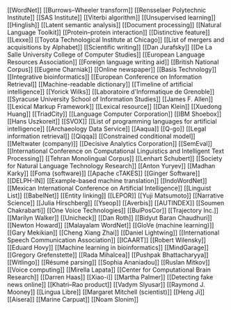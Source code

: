 [[WordNet]]
[[Burrows–Wheeler transform]]
[[Rensselaer Polytechnic Institute]]
[[SAS Institute]]
[[Viterbi algorithm]]
[[Unsupervised learning]]
[[Hinglish]]
[[Latent semantic analysis]]
[[Document processing]]
[[Natural Language Toolkit]]
[[Protein–protein interaction]]
[[Distinctive feature]]
[[Lexxe]]
[[Toyota Technological Institute at Chicago]]
[[List of mergers and acquisitions by Alphabet]]
[[Scientific writing]]
[[Dan Jurafsky]]
[[De La Salle University College of Computer Studies]]
[[European Language Resources Association]]
[[Foreign language writing aid]]
[[British National Corpus]]
[[Eugene Charniak]]
[[Online newspaper]]
[[Basis Technology]]
[[Integrative bioinformatics]]
[[European Conference on Information Retrieval]]
[[Machine-readable dictionary]]
[[Timeline of artificial intelligence]]
[[Yorick Wilks]]
[[Laboratoire d'Informatique de Grenoble]]
[[Syracuse University School of Information Studies]]
[[James F. Allen]]
[[Lexical Markup Framework]]
[[Lexical resource]]
[[Dan Klein]]
[[Xuedong Huang]]
[[TriadCity]]
[[Language Computer Corporation]]
[[IBM Shoebox]]
[[Hans Uszkoreit]]
[[SVOX]]
[[List of programming languages for artificial intelligence]]
[[Archaeology Data Service]]
[[Aaqua]]
[[Q-go]]
[[Legal information retrieval]]
[[Qiqqa]]
[[Constrained conditional model]]
[[Meltwater (company)]]
[[Decisive Analytics Corporation]]
[[SemEval]]
[[International Conference on Computational Linguistics and Intelligent Text Processing]]
[[Tehran Monolingual Corpus]]
[[Lenhart Schubert]]
[[Society for Natural Language Technology Research]]
[[Anton Yuryev]]
[[Madhan Karky]]
[[Foma (software)]]
[[Apache cTAKES]]
[[Ginger Software]]
[[DELPH-IN]]
[[Example-based machine translation]]
[[IndoWordNet]]
[[Mexican International Conference on Artificial Intelligence]]
[[Linguist List]]
[[BabelNet]]
[[Entity linking]]
[[LEPOR]]
[[Yuji Matsumoto]]
[[Narrative Science]]
[[Julia Hirschberg]]
[[Yseop]]
[[Averbis]]
[[AUTINDEX]]
[[Soumen Chakrabarti]]
[[One Voice Technologies]]
[[BulPosCor]]
[[Trajectory Inc.]]
[[Marilyn Walker]]
[[Unicheck]]
[[Dan Roth]]
[[Bidyut Baran Chaudhuri]]
[[Newton Howard]]
[[Malayalam WordNet]]
[[GloVe (machine learning)]]
[[Gary Mekikian]]
[[Cheng Xiang Zhai]]
[[Daniel Lightwing]]
[[International Speech Communication Association]]
[[ICAART]]
[[Robert Wilensky]]
[[Eduard Hovy]]
[[Machine learning in bioinformatics]]
[[MindGarage]]
[[Gregory Grefenstette]]
[[Rada Mihalcea]]
[[Pushpak Bhattacharyya]]
[[Witlingo]]
[[Résumé parsing]]
[[Sophia Ananiadou]]
[[Ruslan Mitkov]]
[[Voice computing]]
[[Mirella Lapata]]
[[Center for Computational Brain Research]]
[[Darren Haas]]
[[Xiao-i]]
[[Martha Palmer]]
[[Detecting fake news online]]
[[Khatri–Rao product]]
[[Vadym Slyusar]]
[[Raymond J. Mooney]]
[[Lingua Libre]]
[[Margaret Mitchell (scientist)]]
[[Heng Ji]]
[[Aisera]]
[[Marine Carpuat]]
[[Noam Slonim]]
